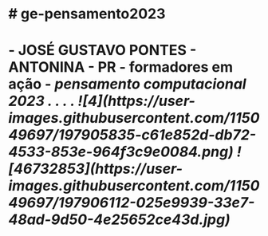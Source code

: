 <h1># ge-pensamento2023<h1> - 
<b>JOSÉ GUSTAVO PONTES<b> - 
ANTONINA - PR - 
formadores em ação - 
<em>pensamento computacional 2023<em>
 .
 .
 .
 .
![4](https://user-images.githubusercontent.com/115049697/197905835-c61e852d-db72-4533-853e-964f3c9e0084.png)
![46732853](https://user-images.githubusercontent.com/115049697/197906112-025e9939-33e7-48ad-9d50-4e25652ce43d.jpg)
